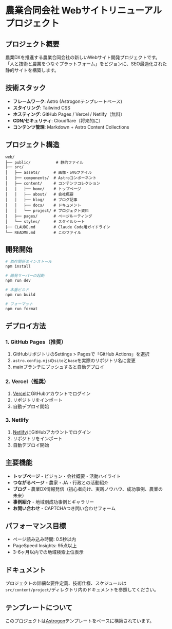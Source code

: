 # 農業合同会社 Webサイトリニューアルプロジェクト

## プロジェクト概要

農業DXを推進する農業合同会社の新しいWebサイト開発プロジェクトです。  
「人と技術と農業をつなぐプラットフォーム」をビジョンに、SEO最適化された静的サイトを構築します。

## 技術スタック

- **フレームワーク**: Astro (Astrogonテンプレートベース)
- **スタイリング**: Tailwind CSS
- **ホスティング**: GitHub Pages / Vercel / Netlify（無料）
- **CDN/セキュリティ**: Cloudflare（将来的に）
- **コンテンツ管理**: Markdown + Astro Content Collections

## プロジェクト構造

```text
web/
├── public/           # 静的ファイル
├── src/
│   ├── assets/      # 画像・SVGファイル
│   ├── components/  # Astroコンポーネント
│   ├── content/     # コンテンツコレクション
│   │   ├── home/    # トップページ
│   │   ├── about/   # 会社概要
│   │   ├── blog/    # ブログ記事
│   │   ├── docs/    # ドキュメント
│   │   └── project/ # プロジェクト資料
│   ├── pages/       # ページルーティング
│   └── styles/      # スタイルシート
├── CLAUDE.md        # Claude Code用ガイドライン
└── README.md        # このファイル
```

## 開発開始

```bash
# 依存関係のインストール
npm install

# 開発サーバーの起動
npm run dev

# 本番ビルド
npm run build

# フォーマット
npm run format
```

## デプロイ方法

### 1. GitHub Pages（推奨）

1. GitHubリポジトリのSettings > Pagesで「GitHub Actions」を選択
2. `astro.config.mjs`の`site`と`base`を実際のリポジトリ名に変更
3. mainブランチにプッシュすると自動デプロイ

### 2. Vercel（推奨）

1. [Vercel](https://vercel.com)にGitHubアカウントでログイン
2. リポジトリをインポート
3. 自動デプロイ開始

### 3. Netlify

1. [Netlify](https://netlify.com)にGitHubアカウントでログイン
2. リポジトリをインポート
3. 自動デプロイ開始

## 主要機能

- **トップページ** - ビジョン・会社概要・活動ハイライト
- **つながるページ** - 農家・JA・行政との活動紹介
- **ブログ** - 農業DX情報発信（初心者向け、実践ノウハウ、成功事例、農業の未来）
- **事例紹介** - 地域別成功事例とギャラリー
- **お問い合わせ** - CAPTCHAつき問い合わせフォーム

## パフォーマンス目標

- ページ読み込み時間: 0.5秒以内
- PageSpeed Insights: 95点以上
- 3-6ヶ月以内での地域検索上位表示

## ドキュメント

プロジェクトの詳細な要件定義、技術仕様、スケジュールは`src/content/project/`ディレクトリ内のドキュメントを参照してください。

## テンプレートについて

このプロジェクトは[Astrogon](https://github.com/astrogon/astrogon)テンプレートをベースに構築されています。